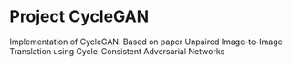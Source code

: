# Project CycleGAN
 Implementation of CycleGAN. Based on paper Unpaired Image-to-Image Translation using Cycle-Consistent Adversarial Networks

